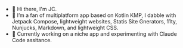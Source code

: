 - 👋 Hi there, I'm JC. 
- 👀 I’m a fan of multiplatform app based on Kotlin KMP, I dabble with Jetpack Compose, lightweight websites, Statis Site Gnerators, 11ty, Nunjucks, Markdown, and lightweight CSS.
- 🌱 Currently working on a niche app and experimenting with Claude Code assitance.

<!---
JCSaa/JCSaa is a ✨ special ✨ repository because its `README.md` (this file) appears on your GitHub profile.
You can click the Preview link to take a look at your changes.
--->

